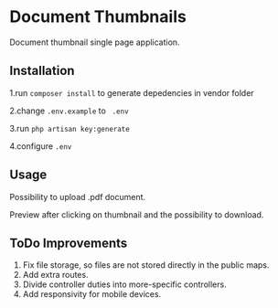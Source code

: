 # Document Thumbnails

Document thumbnail single page application.

## Installation

1.run ``` composer install ``` to generate depedencies in vendor folder

2.change ```.env.example``` to ``` .env```

3.run ```php artisan key:generate```

4.configure ```.env```



## Usage
Possibility to upload .pdf document. 

Preview after clicking on thumbnail and the possibility to download.


## ToDo Improvements
1. Fix file storage, so files are not stored directly in the public maps.
2. Add extra routes.
3. Divide controller duties into more-specific controllers.
4. Add responsivity for mobile devices.
